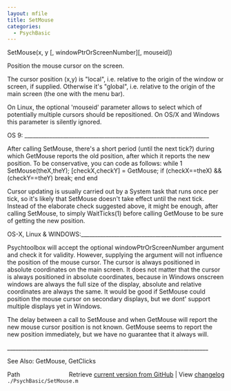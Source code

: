 ```yaml
---
layout: mfile
title: SetMouse
categories:
  - PsychBasic
---
```


 SetMouse\(x, y \[, windowPtrOrScreenNumber\]\[, mouseid\]\)

 Position the mouse cursor on the screen.

 The cursor position \(x,y\) is "local", i.e. relative to the origin of the
 window or screen, if supplied. Otherwise it's "global", i.e. relative to
 the origin of the main screen \(the one with the menu bar\).

 On Linux, the optional 'mouseid' parameter allows to select which
 of potentially multiple cursors should be repositioned. On OS/X and
 Windows this parameter is silently ignored.

 OS 9: \_\_\_\_\_\_\_\_\_\_\_\_\_\_\_\_\_\_\_\_\_\_\_\_\_\_\_\_\_\_\_\_\_\_\_\_\_\_\_\_\_\_\_\_\_\_\_\_\_\_\_\_\_\_\_\_\_\_\_\_\_\_\_\_\_\_\_

 After calling SetMouse, there's a short period \(until the next tick?\)
 during which GetMouse reports the old position, after which it reports
 the new position. To be conservative, you can code as follows:
  while 1
    SetMouse\(theX,theY\);
    \[checkX,checkY\] = GetMouse;
    if \(checkX==theX\) && \(checkY==theY\)
       break;
    end
  end

 Cursor updating is usually carried out by a System task that runs once
 per tick, so it's likely that SetMouse doesn't take effect until the
 next tick. Instead of the elaborate check suggested above, it might
 be enough, after calling SetMouse, to simply WaitTicks\(1\) before calling
 GetMouse to be sure of getting the new position.

 OS\-X, Linux & WINDOWS:\_\_\_\_\_\_\_\_\_\_\_\_\_\_\_\_\_\_\_\_\_\_\_\_\_\_\_\_\_\_\_\_\_\_\_\_\_\_\_\_\_\_\_\_\_\_\_\_\_\_\_

 Psychtoolbox will accept the optional windowPtrOrScreenNumber
 argument and check it for validity.  However, supplying the argument will
 not  influence the position of the mouse cursor.  The cursor is always
 positioned  in absolute coordinates on the main screen.  It does not
 matter that the  cursor is always positioned in absolute coordinates,
 because in Windows  onscreen windows are always the full size of the
 display, absolute and relative coordinates are always the same.  It would
 be good if SetMouse could position the mouse cursor on secondary
 displays, but we dont' support  multiple displays yet in Windows.

 The delay between a call to SetMouse and when GetMouse will report the
 new mouse cursor position is not known.  GetMouse seems to report the new
 position immediately, but we have no guarantee that it always will.

 \_\_\_\_\_\_\_\_\_\_\_\_\_\_\_\_\_\_\_\_\_\_\_\_\_\_\_\_\_\_\_\_\_\_\_\_\_\_\_\_\_\_\_\_\_\_\_\_\_\_\_\_\_\_\_\_\_\_\_\_\_\_\_\_\_\_\_\_\_\_\_\_\_

 See Also: GetMouse, GetClicks


<div class="code_header" style="text-align:right;">
  <span style="float:left;">Path&nbsp;&nbsp;</span> <span class="counter">Retrieve <a href=
  "https://raw.github.com/Psychtoolbox-3/Psychtoolbox-3/beta/./PsychBasic/SetMouse.m">current version from GitHub</a> | View <a href=
  "https://github.com/Psychtoolbox-3/Psychtoolbox-3/commits/beta/./PsychBasic/SetMouse.m">changelog</a></span>
</div>
<div class="code">
  <code>./PsychBasic/SetMouse.m</code>
</div>
